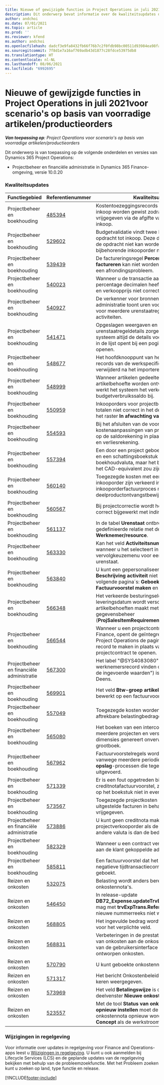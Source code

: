 ```yaml
---
title: Nieuwe of gewijzigde functies in Project Operations in juli 2021voor scenario's op basis van voorradige artikelen/productieorders
description: Dit onderwerp bevat informatie over de kwaliteitsupdates die beschikbaar zijn in de release van juli 2021 van Project Operations voor scenario´s op basis van voorradige artikelen/productieorders.
author: andchoi
ms.date: 07/01/2021
ms.topic: article
ms.prod: ''
ms.reviewer: kfend
ms.author: andchoi
ms.openlocfilehash: dadcf3e9fa8432fb66f76b7c2f0fdb98bc00511d93984ea98fa30b4fc03fa426
ms.sourcegitcommit: 7f8d1e7a16af769adb43d1877c28fdce53975db8
ms.translationtype: HT
ms.contentlocale: nl-NL
ms.lasthandoff: 08/06/2021
ms.locfileid: "6992695"
---
```

# <a name="whats-new-or-changed-in-project-operations-july-2021-for-stockedproduction-based-scenarios"></a>Nieuwe of gewijzigde functies in Project Operations in juli 2021voor scenario's op basis van voorradige artikelen/productieorders

_**Van toepassing op**: Project Operations voor scenario's op basis van voorradige artikelen/productieorders_

Dit onderwerp is van toepassing op de volgende onderdelen en versies van Dynamics 365 Project Operations:

- Projectbeheer en financiële administratie in Dynamics 365 Finance-omgeving, versie 10.0.20
 
### <a name="quality-updates"></a>Kwaliteitsupdates
                                                                                                                                                                                  
| Functiegebied                      | Referentienummer| Kwaliteitsupdate                                                                                                                                                                          |
|-----------------------------------|--------|---------------------------------------------------------------------------------------------------------------------------------------------------------------------------------|
| Projectbeheer en boekhouding | [485394](https://fix.lcs.dynamics.com/Issue/Details/?bugId=485394) | Kostentoezeggingsrecords van een opdracht tot inkoop worden gewist zodra de inkooporder is vrijgegeven via de afgifte van de opdracht tot inkoop.                                                                           |
| Projectbeheer en boekhouding | [529602](https://fix.lcs.dynamics.com/Issue/Details/?bugId=529602) | Budgetvalidatie vindt twee keer plaats op een opdracht tot inkoop. Deze duplicatie betekent dat de opdracht niet kan worden afgesloten en dat de bijbehorende inkooporder niet wordt gemaakt.                                                                                                                        |
| Projectbeheer en boekhouding | [539439](https://fix.lcs.dynamics.com/Issue/Details/?bugId=539439) | De factureringsregel **Percentage om op te factureren** kan niet worden voltooid vanwege een afrondingsprobleem.                                                                              |
| Projectbeheer en boekhouding | [540023](https://fix.lcs.dynamics.com/Issue/Details/?bugId=540023) | Wanneer u de transactie aanpast en het percentage decimalen heeft, worden de kostprijs en verkoopprijs niet correct aangepast.                                      |
| Projectbeheer en boekhouding | [540927](https://fix.lcs.dynamics.com/Issue/Details/?bugId=540927) | De verkenner voor bronnen van de financiële administratie toont uren voor één urenstaatregel voor meerdere urenstaatregels met verschillende activiteiten.                                      |
| Projectbeheer en boekhouding | [541471](https://fix.lcs.dynamics.com/Issue/Details/?bugId=541471) | Opgeslagen weergaven en personalisatie van urenstaatregeldetails zorgen ervoor dat het systeem altijd de details voor de eerste urenstaat in de lijst opent bij een poging een urenstaat te openen.  |
| Projectbeheer en boekhouding | [548677](https://fix.lcs.dynamics.com/Issue/Details/?bugId=548677) | Het hoofdknooppunt van het project verdwijnt en records van de werkspecificatiestructuur worden verwijderd na het importeren.                                                                                             |
| Projectbeheer en boekhouding | [548999](https://fix.lcs.dynamics.com/Issue/Details/?bugId=548999) | Wanneer artikelen gedeeltelijk vanuit de artikelbehoefte worden ontvangen en uitgegeven, werkt het systeem het verkeerde budgetverbruikssaldo bij. |
| Projectbeheer en boekhouding | [550959](https://fix.lcs.dynamics.com/Issue/Details/?bugId=550959) | Inkooporders voor projectbehoud tonen de totalen niet correct in het deelvenster **Totalen** of het raster **In afwachting van factuur**.                                                                  |
| Projectbeheer en boekhouding | [554593](https://fix.lcs.dynamics.com/Issue/Details/?bugId=554593) | Bij het afsluiten van de voorraad worden kostenaanpassingen van projectartikelen geboekt op de saldorekening in plaats van op de winst- en verliesrekening.                                                            |
| Projectbeheer en boekhouding | [557394](https://fix.lcs.dynamics.com/Issue/Details/?bugId=557394) | Een door een project geboekt transactieboekstuk en een schattingsboekstuk gebruiken USD als boekhoudvaluta, maar het bedrag geeft aan wat het CAD-equivalent zou zijn.              |
| Projectbeheer en boekhouding | [560140](https://fix.lcs.dynamics.com/Issue/Details/?bugId=560140) | Toegezegde kosten met een artikelbehoefte en inkooporder zijn verkeerd in het inkooporderfactuurproces met een deelproductontvangstbewijs en deelfacturering.       |
| Projectbeheer en boekhouding | [560567](https://fix.lcs.dynamics.com/Issue/Details/?bugId=560567) | Bij projectcorrectie wordt het verkoopbedrag niet correct bijgewerkt met indirecte kosten.                                                                                    |
| Projectbeheer en boekhouding | [561137](https://fix.lcs.dynamics.com/Issue/Details/?bugId=561137) | In de tabel **Urenstaat** ontbreekt een gedefinieerde relatie met de weergave **Werknemer/resource**.                                                                                   |
| Projectbeheer en boekhouding | [563330](https://fix.lcs.dynamics.com/Issue/Details/?bugId=563330) | Kan het veld **Activiteitsnummer** niet invullen wanneer u het selecteert in het vervolgkeuzemenu voor een intercompany-urenstaat.                                                                 |
| Projectbeheer en boekhouding | [563840](https://fix.lcs.dynamics.com/Issue/Details/?bugId=563840) | U kunt een gepersonaliseerd veld voor **Doel** of **Beschrijving activiteit** niet toevoegen aan de volgende pagina´s: **Geboekte projecttransactie**, **Factuurvoorstel maken** en **Factuurvoorstel**.  |
| Projectbeheer en boekhouding | [566348](https://fix.lcs.dynamics.com/Issue/Details/?bugId=566348) | Het verkeerde besturingselement voor leveringsdatum wordt verschaft wanneer u artikelbehoeften maakt met behulp van gegevensbeheer (**ProjSalesItemRequirementEntity**).                                              |
| Projectbeheer en boekhouding | [566544](https://fix.lcs.dynamics.com/Issue/Details/?bugId=566544) | Wanneer u een projectcontract-ID selecteert in Finance, opent de geïntegreerde omgeving van Project Operations de pagina om een nieuw record te maken in plaats van het bestaande projectcontract te openen.                                                                                                                 |
| Projectbeheer en financiële administratie | [567300](https://fix.lcs.dynamics.com/Issue/Details/?bugId=567300) |  Het label "@SYS4083080" ("Kan geen uniek werknemersrecord vinden dat overeenkomt met de ingevoerde waarden") is niet vertaald naar het Deens.                                |
| Projectbeheer en boekhouding | [569901](https://fix.lcs.dynamics.com/Issue/Details/?bugId=569901) | Het veld **Btw-groep artikel** kan niet worden bewerkt op een factuurvoorstel.                                                                               |
| Projectbeheer en boekhouding | [557049](https://fix.lcs.dynamics.com/Issue/Details/?bugId=557049) | Toegezegde kosten worden overschat met niet-aftrekbare belastingbedragen.                                                                                                    |
| Projectbeheer en boekhouding | [565080](https://fix.lcs.dynamics.com/Issue/Details/?bugId=565080) | Het boeken van een intercompany-urenstaat met meerdere projecten en verschillende financiële dimensies genereert onverwachte waarden in het grootboek.                             |
| Projectbeheer en boekhouding | [567962](https://fix.lcs.dynamics.com/Issue/Details/?bugId=567962) | Factuurvoorstelregels worden gedupliceerd vanwege meerdere periodieke **Importeren uit opslag**-processen die tegelijkertijd worden uitgevoerd.                                      |
| Projectbeheer en boekhouding | [571339](https://fix.lcs.dynamics.com/Issue/Details/?bugId=571339) | Er is een fout opgetreden bij het boeken van het creditnotafactuurvoorstel, zodat de transacties op het boekstuk niet in evenwicht zijn.    |
| Projectbeheer en boekhouding | [573567](https://fix.lcs.dynamics.com/Issue/Details/?bugId=573567) | Toegezegde projectkosten worden onjuist nadat uitgestelde facturen in behandeling zijn vrijgegeven.                                                                             |
| Projectbeheer en financiële administratie | [573886](https://fix.lcs.dynamics.com/Issue/Details/?bugId=573886) | U kunt geen creditnota maken voor een projectverkooporder als de belasting in een andere valuta is dan de bedrijfsvaluta.                                      |
| Projectbeheer en boekhouding | [582329](https://fix.lcs.dynamics.com/Issue/Details/?bugId=582329) | Wanneer u een contract verwijdert, wordt ook het aan de klant gekoppelde adres verwijderd.                                                                                     |
| Projectbeheer en boekhouding | [585811](https://fix.lcs.dynamics.com/Issue/Details/?bugId=585811) | Een factuurvoorstel dat het resultaat is van een negatieve tijdtransactiecorrectie, kan niet worden geboekt.                                                                    |
| Reizen en onkosten                  | [532075](https://fix.lcs.dynamics.com/Issue/Details/?bugId=532075) | Belasting wordt anders berekend in onkostennota's.                                                                                                                  |
| Reizen en onkosten                  | [546450](https://fix.lcs.dynamics.com/Issue/Details/?bugId=546450) | In release-update **DB72_Expense.updateTrvExpTransProjTransId()** mag met **trvExpTrans.ReferenceDataAreaId** de nieuwe nummerreeks niet worden gemaakt.                    |
| Reizen en onkosten                  | [568805](https://fix.lcs.dynamics.com/Issue/Details/?bugId=568805) | Het ingevulde bedrag wordt niet weergegeven voor het verplichte veld.                                                                                                             |
| Reizen en onkosten                  | [568831](https://fix.lcs.dynamics.com/Issue/Details/?bugId=568831) | Verbeteringen in de prestaties van het toevoegen van onkosten aan de onkostennota met behulp van de gebruikersinterface voor nieuw ontworpen onkosten.                                                            |
| Reizen en onkosten                  | [570790](https://fix.lcs.dynamics.com/Issue/Details/?bugId=570790) | U kunt geboekte onkostennota's verwijderen.                                                                                           |
| Reizen en onkosten                  | [571317](https://fix.lcs.dynamics.com/Issue/Details/?bugId=571317) | Het bericht Onkostenbeleid wordt meerdere keren weergegeven.                                                                                                       |
| Reizen en onkosten                  | [573969](https://fix.lcs.dynamics.com/Issue/Details/?bugId=573969) | Het veld **Betalingswijze** is opgenomen in het deelvenster **Nieuwe onkosten**.                                                                                                      |
| Reizen en onkosten                  | [523557](https://fix.lcs.dynamics.com/Issue/Details/?bugId=523557) | Met de tool **Status van onkostendocument opnieuw instellen** moet de status van de onkostennota opnieuw worden ingesteld op **Concept** als de werkstroom niet is gevonden. 

### <a name="regulatory-updates"></a>Wijzigingen in regelgeving
Voor informatie over updates in regelgeving voor Finance and Operations-apps leest u [Wijzigingen in regelgeving](/dynamics365/finance/localizations/regulatory-updates). U kunt u ook aanmelden bij Lifecycle Services (LCS) en de geplande updates van de regelgeving bekijken met behulp van de probleemzoekfunctie. Met het Probleem zoeken kunt u zoeken op land, type functie en release.


[!INCLUDE[footer-include](../../includes/footer-banner.md)]
